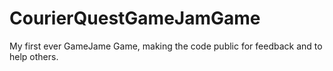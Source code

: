 # CourierQuestGameJamGame
My first ever GameJame Game, making the code public for feedback and to help others.
